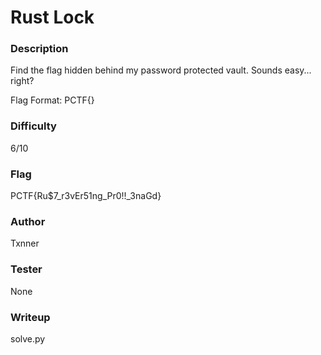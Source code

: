 # Rust Lock

### Description
Find the flag hidden behind my password protected vault. Sounds easy... right?

Flag Format: PCTF{}

### Difficulty
6/10

### Flag
PCTF{Ru$7_r3vEr51ng_Pr0!!_3naGd}

### Author
Txnner

### Tester
None

### Writeup
solve.py 
